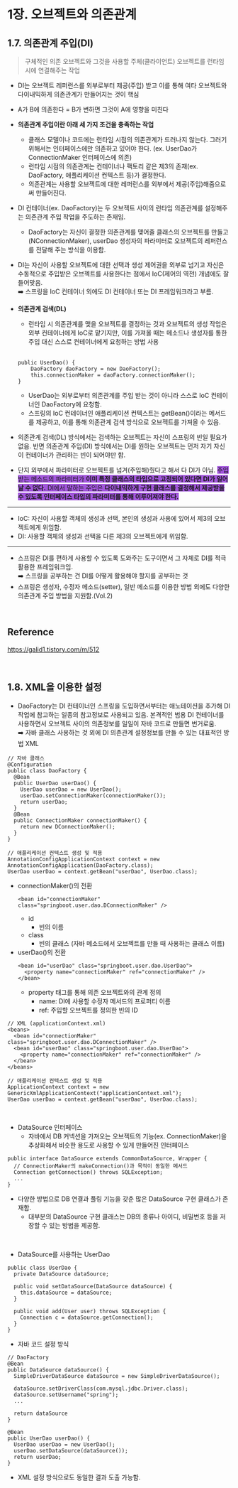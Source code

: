 # **1장. 오브젝트와 의존관계**

## **1.7. 의존관계 주입(DI)**

> 구체적인 의존 오브젝트와 그것을 사용할 주체(클라이언트) 오브젝트를 런타임 시에 연결해주는 작업

- DI는 오브젝트 레퍼런스를 외부로부터 제공(주입) 받고 이를 통해 여타 오브젝트와 다이내믹하게 의존관계가 만들어지는 것이 핵심
- A가 B에 의존한다 = B가 변하면 그것이 A에 영향을 미친다

- **의존관계 주입이란 아래 세 가지 조건을 충족하는 작업**
  - 클래스 모델이나 코드에는 런타임 시점의 의존관계가 드러나지 않는다. 그러기 위해서는 인터페이스에만 의존하고 있어야 한다. (ex. UserDao가 ConnectionMaker 인터페이스에 의존)
  - 런타임 시점의 의존관계는 컨테이너나 팩토리 같은 제3의 존재(ex. DaoFactory, 애플리케이션 컨텍스트 등)가 결정한다.
  - 의존관계는 사용할 오브젝트에 대한 레퍼런스를 외부에서 제공(주입)해줌으로써 만들어진다.
- DI 컨테이너(ex. DaoFactory)는 두 오브젝트 사이의 런타임 의존관계를 설정해주는 의존관계 주입 작업을 주도하는 존재임.
  - DaoFactory는 자신이 결정한 의존관계를 맺어줄 클래스의 오브젝트를 만들고(NConnectionMaker), userDao 생성자의 파라미터로 오브젝트의 레퍼런스를 전달해 주는 방식을 이용함.
- DI는 자신이 사용할 오브젝트에 대한 선택과 생성 제어권을 외부로 넘기고 자신은 수동적으로 주입받은 오브젝트를 사용한다는 점에서 IoC(제어의 역전) 개념에도 잘 들어맞음.  
  ➡️ 스프링을 IoC 컨테이너 외에도 DI 컨테이너 또는 DI 프레임워크라고 부름.
- **의존관계 검색(DL)**

  - 런타임 시 의존관계를 맺을 오브젝트를 결정하는 것과 오브젝트의 생성 작업은 외부 컨테이너에게 IoC로 맡기지만, 이를 가져올 때는 메소드나 생성자를 통한 주입 대신 스스로 컨테이너에게 요청하는 방법 사용

  <br>

  ```
  public UserDao() {
      DaoFactory daoFactory = new DaoFactory();
      this.connectionMaker = daoFactory.connectionMaker();
  }
  ```

  - UserDao는 외부로부터 의존관계를 주입 받는 것이 아니라 스스로 IoC 컨테이너인 DaoFactory에 요청함.
  - 스프링의 IoC 컨테이너인 애플리케이션 컨텍스트는 getBean()이라는 메서드를 제공하고, 이를 통해 의존관계 검색 방식으로 오브젝트를 가져올 수 있음.

- 의존관계 검색(DL) 방식에서는 검색하는 오브젝트는 자신이 스프링의 빈일 필요가 없음. 반면 의존관계 주입(DI) 방식에서는 DI를 원하는 오브젝트는 먼저 자기 자신이 컨테이너가 관리하는 빈이 되어야만 함.

- 단지 외부에서 파라미터로 오브젝트를 넘겨(주입해)줬다고 해서 다 DI가 아님. <span style="background-color: #A156DB">주입받는 메소드의 파라미터가 **이미 특정 클래스의 타입으로 고정되어 있다면 DI가 일어날 수 없다.** DI에서 말하는 주입은 **다이내믹하게 구현 클래스를 결정해서 제공받을 수 있도록 인터페이스 타입의 파라미터를 통해 이루어져야 한다.**</span>

---

- IoC: 자신이 사용할 객체의 생성과 선택, 본인의 생성과 사용에 있어서 제3의 오브젝트에게 위임함.
- DI: 사용할 객체의 생성과 선택을 다른 제3의 오브젝트에게 위임함.

---

- 스프링은 DI를 편하게 사용할 수 있도록 도와주는 도구이면서 그 자체로 DI를 적극 활용한 프레임워크임.
  <br>
  ➡️ 스프링을 공부하는 건 DI를 어떻게 활용해야 할지를 공부하는 것
- 스프링은 생성자, 수정자 메소드(setter), 일반 메소드를 이용한 방법 외에도 다양한 의존관계 주입 방법을 지원함.(Vol.2)

<br>

## Reference

https://galid1.tistory.com/m/512

<br>

## **1.8. XML을 이용한 설정**

- DaoFactory는 DI 컨테이너인 스프링을 도입하면서부터는 애노테이션을 추가해 DI 작업에 참고하는 일종의 참고정보로 사용되고 있음. 본격적인 범용 DI 컨테이너를 사용하면서 오브젝트 사이의 의존정보를 일일이 자바 코드로 만들면 번거로움.
  <br>
  ➡️ 자바 클래스 사용하는 것 외에 DI 의존관계 설정정보를 만들 수 있는 대표적인 방법 XML

```
// 자바 클래스
@Configuration
public class DaoFactory {
  @Bean
  public UserDao userDao() {
    UserDao userDao = new UserDao();
    userDao.setConnectionMaker(connectionMaker());
    return userDao;
  }
  @Bean
  public ConnectionMaker connectionMaker() {
    return new DConnectionMaker();
  }
}
```

```
// 애플리케이션 컨텍스트 생성 및 적용
AnnotationConfigApplicationContext context = new AnnotationConfigApplication(DaoFactory.class);
UserDao userDao = context.getBean("userDao", UserDao.class);
```

- connectionMaker()의 전환
  ```
  <bean id="connectionMaker" class="springboot.user.dao.DConnectionMaker" />
  ```
  - id
    - 빈의 이름
  - class
    - 빈의 클래스 (자바 메소드에서 오브젝트를 만들 때 사용하는 클래스 이름)
- userDao()의 전환
  ```
  <bean id="userDao" class="springboot.user.dao.UserDao">
    <property name="connectionMaker" ref="connectionMaker" />
  </bean>
  ```
  - property 태그를 통해 의존 오브젝트와의 관계 정의
    - name: DI에 사용할 수정자 메서드의 프로퍼티 이름
    - ref: 주입할 오브젝트를 정의한 빈의 ID

```
// XML (applicationContext.xml)
<beans>
  <bean id="connectionMaker" class="springboot.user.dao.DConnectionMaker" />
  <bean id="userDao" class="springboot.user.dao.UserDao">
    <property name="connectionMaker" ref="connectionMaker" />
  </bean>
</beans>
```

```
// 애플리케이션 컨텍스트 생성 및 적용
ApplicationContext context = new GenericXmlApplicationContext("applicationContext.xml");
UserDao userDao = context.getBean("userDao", UserDao.class);
```

<br>

- DataSource 인터페이스
  - 자바에서 DB 커넥션을 가져오는 오브젝트의 기능(ex. ConnectionMaker)을 추상화해서 비슷한 용도로 사용할 수 있게 만들어진 인터페이스

```
public interface DataSource extends CommonDataSource, Wrapper {
  // ConnectionMaker의 makeConnection()과 목적이 동일한 메서드
  Connection getConnection() throws SQLException;
  ...
}
```

- 다양한 방법으로 DB 연결과 풀링 기능을 갖춘 많은 DataSource 구현 클래스가 존재함.
  - 대부분의 DataSource 구현 클래스는 DB의 종류나 아이디, 비밀번호 등을 저장할 수 있는 방법을 제공함.

<br>

- DataSource를 사용하는 UserDao

```
public class UserDao {
  private DataSource dataSource;

  public void setDataSource(DataSource dataSource) {
    this.dataSource = dataSource;
  }

  public void add(User user) throws SQLException {
    Connection c = dataSource.getConnection();
  }
}
```

- 자바 코드 설정 방식

```
// DaoFactory
@Bean
public DataSource dataSource() {
  SimpleDriverDataSource dataSource = new SimpleDriverDataSource();

  dataSource.setDriverClass(com.mysql.jdbc.Driver.class);
  dataSource.setUsername("spring");
  ...

  return dataSource
}

@Bean
public UserDao userDao() {
  UserDao userDao = new UserDao();
  userDao.setDataSource(dataSource());
  return userDao;
}
```

- XML 설정 방식으로도 동일한 결과 도출 가능함.
